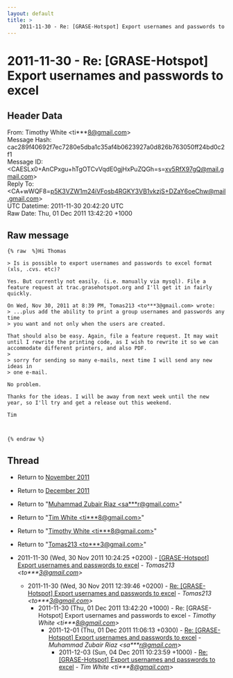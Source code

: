 ```yaml
---
layout: default
title: >
    2011-11-30 - Re: [GRASE-Hotspot] Export usernames and passwords to excel
---
```


# 2011-11-30 - Re: [GRASE-Hotspot] Export usernames and passwords to excel

## Header Data

From: Timothy White \<ti***8@gmail.com\><br>
Message Hash: cac289f40692f7ec7280e5dba1c35af4b0623927a0d826b763050ff24bd0c2f1<br>
Message ID: \<CAESLx0+AnCPxgu+hTgOTCvVqdE0gjHxPuZQGh=s=xv5RfX97gQ@mail.gmail.com\><br>
Reply To: \<CA+wWQF8=p5K3VZW1m24iVFosb4RGKY3VB1vkzjS+DZaY6oeChw@mail.gmail.com\><br>
UTC Datetime: 2011-11-30 20:42:20 UTC<br>
Raw Date: Thu, 01 Dec 2011 13:42:20 +1000<br>

## Raw message

```
{% raw  %}Hi Thomas

> Is is possible to export usernames and passwords to excel format (xls, .cvs. etc)?

Yes. But currently not easily. (i.e. manually via mysql). File a
feature request at trac.grasehotspot.org and I'll get it in fairly
quickly.

On Wed, Nov 30, 2011 at 8:39 PM, Tomas213 <to***3@gmail.com> wrote:
> ...plus add the ability to print a group usernames and passwords any time
> you want and not only when the users are created.

That should also be easy. Again, file a feature request. It may wait
until I rewrite the printing code, as I wish to rewrite it so we can
accommodate different printers, and also PDF.
>
> sorry for sending so many e-mails, next time I will send any new ideas in
> one e-mail.

No problem.

Thanks for the ideas. I will be away from next week until the new
year, so I'll try and get a release out this weekend.

Tim



{% endraw %}
```

## Thread

+ Return to [November 2011](/archive/2011/11)
+ Return to [December 2011](/archive/2011/12)

+ Return to "[Muhammad Zubair Riaz <sa***r<span>@</span>gmail.com>](/authors/sa___r_at_gmail_com)"
+ Return to "[Tim White <ti***8<span>@</span>gmail.com>](/authors/ti___8_at_gmail_com)"
+ Return to "[Timothy White <ti***8<span>@</span>gmail.com>](/authors/ti___8_at_gmail_com)"
+ Return to "[Tomas213 <to***3<span>@</span>gmail.com>](/authors/to___3_at_gmail_com)"

+ 2011-11-30 (Wed, 30 Nov 2011 10:24:25 +0200) - [[GRASE-Hotspot] Export usernames and passwords to excel](/archive/2011/11/e461a04c49b47293cc334634450119e4dcea6426cce1f212cadd51c3dbb03f6f) - _Tomas213 \<to***3@gmail.com\>_
  + 2011-11-30 (Wed, 30 Nov 2011 12:39:46 +0200) - [Re: [GRASE-Hotspot] Export usernames and passwords to excel](/archive/2011/11/c3103d061e943572b18de235811f4c9aa66da2aab944ead3367ad5a409a83419) - _Tomas213 \<to***3@gmail.com\>_
    + 2011-11-30 (Thu, 01 Dec 2011 13:42:20 +1000) - Re: [GRASE-Hotspot] Export usernames and passwords to excel - _Timothy White \<ti***8@gmail.com\>_
      + 2011-12-01 (Thu, 01 Dec 2011 11:06:13 +0300) - [Re: [GRASE-Hotspot] Export usernames and passwords to excel](/archive/2011/12/89568edfab3ceb40f064d82ff7a9493876213f3c7dbbfb4d81b7e00bae0eb284) - _Muhammad Zubair Riaz \<sa***r@gmail.com\>_
        + 2011-12-03 (Sun, 04 Dec 2011 10:23:59 +1000) - [Re: [GRASE-Hotspot] Export usernames and passwords to excel](/archive/2011/12/c2a15ae942266038cb57208d7b1f29ee7af4e58426e08fdd8148c44a6cd21b22) - _Tim White \<ti***8@gmail.com\>_

